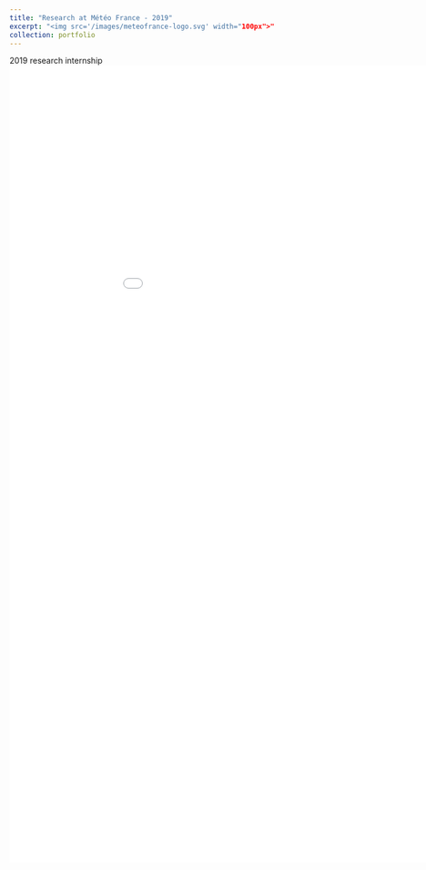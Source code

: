 ```yaml
---
title: "Research at Météo France - 2019"
excerpt: "<img src='/images/meteofrance-logo.svg' width="100px">"
collection: portfolio
---
```


2019 research internship
<embed src="/files/poster_meteo_france.pdf" width="1000px" height="1400px" type='application/pdf'/>
